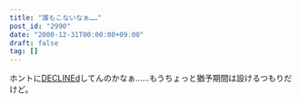 ```yaml
---
title: "誰もこないなぁ……"
post_id: "2990"
date: "2000-12-31T00:00:00+09:00"
draft: false
tag: []
---
```



ホントに[DECLINEd](/tag/declined)してんのかなぁ……もうちょっと猶予期間は設けるつもりだけど。
